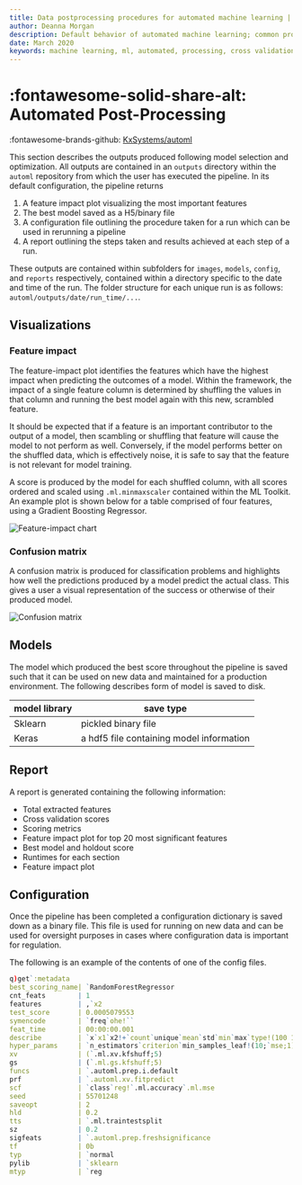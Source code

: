 ```yaml
---
title: Data postprocessing procedures for automated machine learning | Machine Learning | Documentation for kdb+ and q
author: Deanna Morgan
description: Default behavior of automated machine learning; common processes completed across all forms of automated machine learning
date: March 2020
keywords: machine learning, ml, automated, processing, cross validation, grid search, models
---
```

# :fontawesome-solid-share-alt: Automated Post-Processing



:fontawesome-brands-github: 
[KxSystems/automl](https://github.com/kxsystems/automl)

This section describes the outputs produced following model selection and optimization. All outputs are contained in an `outputs` directory within the `automl` repository from which the user has executed the pipeline. In its default configuration, the pipeline returns 

1. A feature impact plot visualizing the most important features
2. The best model saved as a H5/binary file 
3. A configuration file outlining the procedure taken for a run which can be used in rerunning a pipeline
4. A report outlining the steps taken and results achieved at each step of a run.

These outputs are contained within subfolders for `images`, `models`, `config`, and `reports` respectively, contained within a directory specific to the date and time of the run. The folder structure for each unique run is as follows: `automl/outputs/date/run_time/...`.


## Visualizations

### Feature impact

The feature-impact plot identifies the features which have the highest impact when predicting the outcomes of a model. Within the framework, the impact of a single feature column is determined by shuffling the values in that column and running the best model again with this new, scrambled feature.

It should be expected that if a feature is an important contributor to the output of a model, then scambling or shuffling that feature will cause the model to not perform as well. Conversely, if the model performs better on the shuffled data, which is effectively noise, it is safe to say that the feature is not relevant for model training.

A score is produced by the model for each shuffled column, with all scores ordered and scaled using `.ml.minmaxscaler` contained within the ML Toolkit. An example plot is shown below for a table comprised of four features, using a Gradient Boosting Regressor.

![Feature-impact chart](img/featureimpact.png)


### Confusion matrix

A confusion matrix is produced for classification problems and highlights how well the predictions produced by a model predict the actual class. This gives a user a visual representation of the success or otherwise of their produced model.

![Confusion matrix](img/confusion.png)


## Models

The model which produced the best score throughout the pipeline is saved such that it can be used on new data and maintained for a production environment. The following describes form of model is saved to disk.

model library | save type 
--------------|-----------
Sklearn       | pickled binary file
Keras         | a hdf5 file containing model information


## Report

A report is generated containing the following information:

- Total extracted features
- Cross validation scores
- Scoring metrics
- Feature impact plot for top 20 most significant features
- Best model and holdout score
- Runtimes for each section
- Feature impact plot


## Configuration

Once the pipeline has been completed a configuration dictionary is saved down as a binary file. This file is used for running on new data and can be used for oversight purposes in cases where configuration data is important for regulation.

The following is an example of the contents of one of the config files.

```q
q)get`:metadata
best_scoring_name| `RandomForestRegressor
cnt_feats        | 1
features         | ,`x2
test_score       | 0.0005079553
symencode        | `freq`ohe!``
feat_time        | 00:00:00.001
describe         | `x`x1`x2!+`count`unique`mean`std`min`max`type!(100 100 100..
hyper_params     | `n_estimators`criterion`min_samples_leaf!(10;`mse;1)
xv               | (`.ml.xv.kfshuff;5)
gs               | (`.ml.gs.kfshuff;5)
funcs            | `.automl.prep.i.default
prf              | `.automl.xv.fitpredict
scf              | `class`reg!`.ml.accuracy`.ml.mse
seed             | 55701248
saveopt          | 2
hld              | 0.2
tts              | `.ml.traintestsplit
sz               | 0.2
sigfeats         | `.automl.prep.freshsignificance
tf               | 0b
typ              | `normal
pylib            | `sklearn
mtyp             | `reg
```
